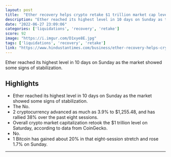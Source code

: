 ```yaml
---
layout: post
title:  "Ether recovery helps crypto retake $1 trillion market cap level"
description: "Ether reached its highest level in 10 days on Sunday as the market showed some signs of stabilization."
date: "2022-06-27 23:09:06"
categories: ['liquidations', 'recovery', 'retake']
score: 92
image: "https://i.imgur.com/D1xye8E.jpg"
tags: ['liquidations', 'recovery', 'retake']
link: "https://www.hindustantimes.com/business/ether-recovery-helps-crypto-retake-1-trillion-market-cap-level-101656296618161-amp.html"
---
```


Ether reached its highest level in 10 days on Sunday as the market showed some signs of stabilization.

## Highlights

- Ether reached its highest level in 10 days on Sunday as the market showed some signs of stabilization.
- The No.
- 2 cryptocurrency advanced as much as 3.9% to $1,255.48, and has rallied 38% over the past eight sessions.
- Overall crypto market capitalization retook the $1 trillion level on Saturday, according to data from CoinGecko.
- No.
- 1 Bitcoin has gained about 20% in that eight-session stretch and rose 1.7% on Sunday.

---
